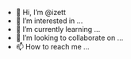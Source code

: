 - 👋 Hi, I’m @izett
- 👀 I’m interested in ...
- 🌱 I’m currently learning ...
- 💞️ I’m looking to collaborate on ...
- 📫 How to reach me ...

<!---
izett/izett is a ✨ special ✨ repository because its `README.md` (this file) appears on your GitHub profile.
You can click the Preview link to take a look at your changes.
--->
